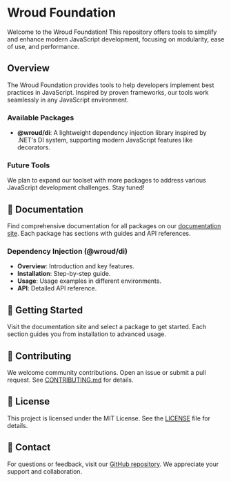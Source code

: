 # Wroud Foundation

Welcome to the Wroud Foundation! This repository offers tools to simplify and enhance modern JavaScript development, focusing on modularity, ease of use, and performance.

## Overview

The Wroud Foundation provides tools to help developers implement best practices in JavaScript. Inspired by proven frameworks, our tools work seamlessly in any JavaScript environment.

### Available Packages

- **@wroud/di**: A lightweight dependency injection library inspired by .NET's DI system, supporting modern JavaScript features like decorators.

### Future Tools

We plan to expand our toolset with more packages to address various JavaScript development challenges. Stay tuned!

## 📖 Documentation

Find comprehensive documentation for all packages on our [documentation site](https://wroud.dev). Each package has sections with guides and API references.

### Dependency Injection (@wroud/di)

- **Overview**: Introduction and key features.
- **Installation**: Step-by-step guide.
- **Usage**: Usage examples in different environments.
- **API**: Detailed API reference.

## 🚀 Getting Started

Visit the documentation site and select a package to get started. Each section guides you from installation to advanced usage.

## 🤝 Contributing

We welcome community contributions. Open an issue or submit a pull request. See [CONTRIBUTING.md](CONTRIBUTING.md) for details.

## 📜 License

This project is licensed under the MIT License. See the [LICENSE](LICENSE) file for details.

## 💬 Contact

For questions or feedback, visit our [GitHub repository](https://github.com/wroud/foundation). We appreciate your support and collaboration.
